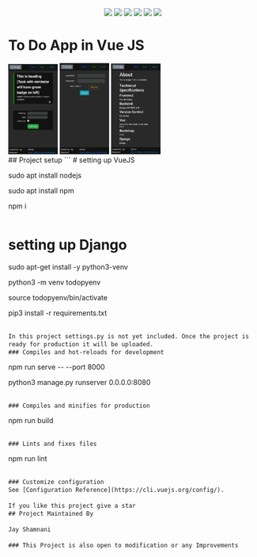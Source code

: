 <div align="center">
<a href="https://github.com/vuejs/vue"><img src="https://img.shields.io/badge/vue-3.0.0-brightgreen?style=for-the-badge" /></a>
<a href="https://github.com/vuejs/vuex"><img src="https://img.shields.io/badge/vuex-4.0.0-green?style=for-the-badge" /></a>
<a href="https://github.com/vuejs/vue-router"><img src="https://img.shields.io/badge/vuerouter-4.5.0-yellowgreen?style=for-the-badge" /></a>
<a href="https://github.com/django/django"><img src="https://img.shields.io/badge/django-3.1.7-blue?style=for-the-badge" /></a>
<a href="https://github.com/encode/django-rest-framework"><img src="https://img.shields.io/badge/djangorestframework-3.12.4-blueviolet?style=for-the-badge" /></a>
<a href="https://www.postgresql.org/"><img src="https://img.shields.io/badge/PostgreSQL-13.0.0-121212?style=for-the-badge" /></a>
</div>

# To Do App in Vue JS
<div>

<img src="https://github.com/JayShamani/todoapp-in-vue/blob/master/screenshots/TodoHome.jpeg?raw=true" width="100">

<img src="https://github.com/JayShamani/todoapp-in-vue/blob/master/screenshots/TodoLogin.jpeg?raw=true" width="100">

<img src="https://github.com/JayShamani/todoapp-in-vue/blob/master/screenshots/TodoAbout.jpeg?raw=true" width="100">

</div>
## Project setup
```
# setting up VueJS

sudo apt install nodejs

sudo apt install npm

npm i
```
```
# setting up Django

sudo apt-get install -y python3-venv

python3 -m venv todopyenv

source todopyenv/bin/activate

pip3 install -r requirements.txt
```

In this project settings.py is not yet included. Once the project is ready for production it will be uploaded.
### Compiles and hot-reloads for development
```
npm run serve -- --port 8000

python3 manage.py runserver 0.0.0.0:8080
```

### Compiles and minifies for production
```
npm run build
```

### Lints and fixes files
```
npm run lint
```

### Customize configuration
See [Configuration Reference](https://cli.vuejs.org/config/).

If you like this project give a star
## Project Maintained By

Jay Shamnani

### This Project is also open to modification or any Improvements